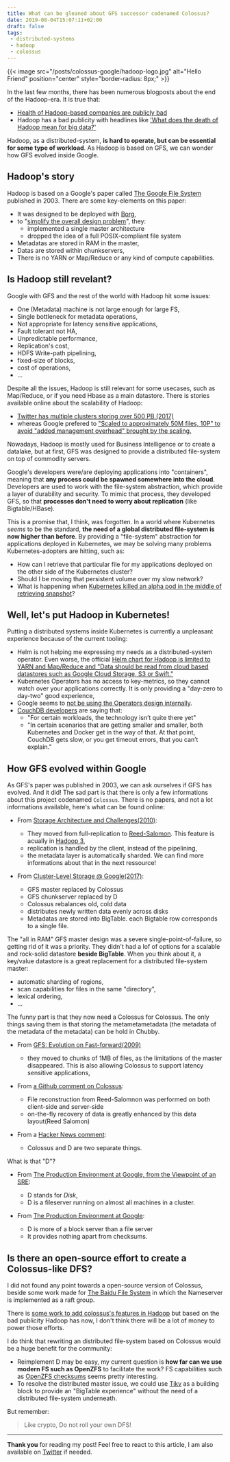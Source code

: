 ```yaml
---
title: What can be gleaned about GFS successor codenamed Colossus?
date: 2019-08-04T15:07:11+02:00
draft: false
tags:
 - distributed-systems
 - hadoop
 - colossus
---
```


{{< image src="/posts/colossus-google/hadoop-logo.jpg" alt="Hello Friend" position="center" style="border-radius: 8px;" >}}

In the last few months, there has been numerous blogposts about the end of the Hadoop-era. It is true that:

* [Health of Hadoop-based companies are publicly bad](https://www.theregister.co.uk/2019/06/06/cloudera_ceo_quits_customers_delay_purchase_orders_due_to_roadmap_uncertainty_after_hortonworks_merger/)
* Hadoop has a bad publicity with headlines like ['What does the death of Hadoop mean for big data?'](https://techwireasia.com/2019/07/what-does-the-death-of-hadoop-mean-for-big-data/)

Hadoop, as a distributed-system, **is hard to operate, but can be essential for some type of workload**. As Hadoop is based on GFS, we can wonder how GFS evolved inside Google.

## Hadoop's story

Hadoop is based on a Google's paper called [The Google File System](https://static.googleusercontent.com/media/research.google.com/en//archive/gfs-sosp2003.pdf) published in 2003. There are some key-elements on this paper:

* It was designed to be deployed with [Borg](https://ai.google/research/pubs/pub43438),
* to "[simplify the overall design problem](https://queue.acm.org/detail.cfm?id=1594206)", they:
    * implemented a single master architecture
    * dropped the idea of a full POSIX-compliant file system
* Metadatas are stored in RAM in the master,
* Datas are stored within chunkservers,
* There is no YARN or Map/Reduce or any kind of compute capabilities.

## Is Hadoop still revelant?

Google with GFS and the rest of the world with Hadoop hit some issues:

* One (Metadata) machine is not large enough for large FS,
* Single bottleneck for metadata operations,
* Not appropriate for latency sensitive applications,
* Fault tolerant not HA,
* Unpredictable performance,
* Replication's cost,
* HDFS Write-path pipelining,
* fixed-size of blocks,
* cost of operations,
* ...

Despite all the issues, Hadoop is still relevant for some usecases, such as Map/Reduce, or if you need Hbase as a main datastore. There is stories available online about the scalability of Hadoop:

* [Twitter has multiple clusters storing over 500 PB (2017)](https://blog.twitter.com/engineering/en_us/topics/infrastructure/2017/the-infrastructure-behind-twitter-scale.html)
* whereas Google prefered to ["Scaled to approximately 50M files, 10P" to avoid "added management overhead" brought by the scaling.](https://cloud.google.com/files/storage_architecture_and_challenges.pdf)


Nowadays, Hadoop is mostly used for Business Intelligence or to create a datalake, but at first, GFS was designed to provide a distributed file-system on top of commodity servers. 

Google's developers were/are deploying applications into "containers", meaning that **any process could be spawned somewhere into the cloud**. Developers are used to work with the file-system abstraction, which provide a layer of durability and security. To mimic that process, they developed GFS, so that **processes don't need to worry about replication** (like Bigtable/HBase).

This is a promise that, I think, was forgotten. In a world where Kubernetes *seems* to be the standard, **the need of a global distributed file-system is now higher than before**. By providing a "file-system" abstraction for applications deployed in Kubernetes, we may be solving many problems Kubernetes-adopters are hitting, such as:

* How can I retrieve that particular file for my applications deployed on the other side of the Kubernetes cluster?
* Should I be moving that persistent volume over my slow network?
* What is happening when [Kubernetes killed an alpha pod in the middle of retrieving snapshot](https://github.com/dgraph-io/dgraph/issues/2698)?

## Well, let's put Hadoop in Kubernetes!

Putting a distributed systems inside Kubernetes is currently a unpleasant experience because of the current tooling:

* Helm is not helping me expressing my needs as a distributed-system operator. Even worse, the official [Helm chart for Hadoop is limited to YARN and Map/Reduce and "Data should be read from cloud based datastores such as Google Cloud Storage, S3 or Swift."](https://github.com/helm/charts/tree/master/stable/hadoop)
* Kubernetes Operators has no access to key-metrics, so they cannot watch over your applications correctly. It is only providing a "day-zero to day-two" good experience,
* Google seems to [not be using the Operators design internally](https://news.ycombinator.com/item?id=16971959).
* [CouchDB developers](https://www.ibm.com/cloud/blog/new-builders/database-deep-dives-couchdb) are saying that:
    * "For certain workloads, the technology isn’t quite there yet"
    * "In certain scenarios that are getting smaller and smaller, both Kubernetes and Docker get in the way of that. At that point, CouchDB gets slow, or you get timeout errors, that you can’t explain."


## How GFS evolved within Google

As GFS's paper was published in 2003, we can ask ourselves if GFS has evolved. And it did! The sad part is that there is only a few informations about this project codenamed `Colossus`. There is no papers, and not a lot informations available, here's what can be found online:

* From [Storage Architecture and Challenges(2010)](https://cloud.google.com/files/storage_architecture_and_challenges.pdf):
    * They moved from full-replication to [Reed-Salomon](https://en.wikipedia.org/wiki/Reed%E2%80%93Solomon_error_correction). This feature is acually in [Hadoop 3](https://hadoop.apache.org/docs/r3.0.0/hadoop-project-dist/hadoop-hdfs/HDFSErasureCoding.html),
    * replication is handled by the client, instead of the pipelining,
    * the metadata layer is automatically sharded. We can find more informations about that in the next ressource!

* From [Cluster-Level Storage @ Google(2017)](http://www.pdsw.org/pdsw-discs17/slides/PDSW-DISCS-Google-Keynote.pdf):
    * GFS master replaced by Colossus
    * GFS chunkserver replaced by D
    * Colossus rebalances old, cold data
    * distributes newly written data evenly across disks
    * Metadatas are stored into BigTable. each Bigtable row corresponds to a single file.

The "all in RAM" GFS master design was a severe single-point-of-failure, so getting rid of it was a priority. They didn't had a lof of options for a scalable and rock-solid datastore **beside BigTable**. When you think about it, a key/value datastore is a great replacement for a distributed file-system master:

* automatic sharding of regions,
* scan capabilities for files in the same "directory",
* lexical ordering,
* ...

The funny part is that they now need a Colossus for Colossus. The only things saving them is that storing the metametametadata (the metadata of the metadata of the metadata) can be hold in Chubby.

* From [GFS: Evolution on Fast-forward(2009)](https://queue.acm.org/detail.cfm?id=1594206)
    * they moved to chunks of 1MB of files, as the limitations of the master disappeared. This is also allowing Colossus to support latency sensitive applications,

* From [a Github comment on Colossus](https://github.com/cockroachdb/cockroach/issues/243#issuecomment-91575792):
    * File reconstruction from Reed-Salomnon was performed on both client-side and server-side
    * on-the-fly recovery of data is greatly enhanced by this data layout(Reed Salomon)

* From a [Hacker News comment](https://news.ycombinator.com/item?id=20135927):
    * Colossus and D are two separate things.

What is that "D"?

* From [ The Production Environment at Google, from the Viewpoint of an SRE](https://landing.google.com/sre/sre-book/chapters/production-environment/):
    * D stands for *Disk*,
    * D is a fileserver running on almost all machines in a cluster.

* From [The Production Environment at Google](https://medium.com/@jerub/the-production-environment-at-google-8a1aaece3767):
    * D is more of a block server than a file server
    * It provides nothing apart from checksums.

## Is there an open-source effort to create a Colossus-like DFS?

I did not found any point towards a open-source version of Colossus, beside some work made for [The Baidu File System](https://github.com/baidu/bfs) in which the Nameserver is implemented as a raft group.

There is [some work to add colossus's features in Hadoop](https://www.slideshare.net/HadoopSummit/scaling-hdfs-to-manage-billions-of-files-with-distributed-storage-schemes) but based on the bad publicity Hadoop has now, I don't think there will be a lot of money to power those efforts.

I do think that rewriting an distributed file-system based on Colossus would be a huge benefit for the community:

* Reimplement D may be easy, my current question is **how far can we use modern FS such as OpenZFS** to facilitate the work? FS capabilities such as [OpenZFS checksums](https://github.com/zfsonlinux/zfs/wiki/Checksums) seems pretty interesting.
* To resolve the distributed master issue, we could use [Tikv](https://tikv.org/) as a building block to provide an "BigTable experience" without the need of a distributed file-system underneath.

But remember:

> Like crypto, Do not roll your own DFS!

---

**Thank you** for reading my post! Feel free to react to this article, I am also available on [Twitter](https://twitter.com/PierreZ) if needed.
